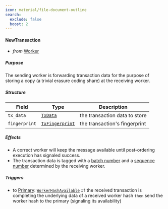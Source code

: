 ```yaml
---
icon: material/file-document-outline
search:
  exclude: false
  boost: 2
---
```


#### NewTransaction

- _from_ [Worker](../worker.md)

##### Purpose

<!-- --8<-- [start:blurb] -->
The sending worker is forwarding transaction data for the purpose of storing a copy (a trivial erasure coding share) at the receiving worker.
<!-- --8<-- [end:blurb] -->

##### Structure

| Field         | Type                              | Description                   |
|---------------|-----------------------------------|-------------------------------|
| `tx_data`     | [`TxData`](#TxData)               | the transaction data to store |
| `fingerprint` | [`TxFingerprint`](#TxFingerprint) | the transaction's fingerprint |

##### Effects

- A correct worker will keep the message available until
  post-ordering execution has signaled success.
- The transaction data is tagged with a
  [batch number](#BatchNumber) and a
  [sequence number](#SequenceNumber)
  determined by the receiving worker.

##### Triggers

- to [Primary](../primary.md): [`WorkerHashAvailable`](../primary/worker-hash-available.md)
  `If` the received transaction is completing the underlying data of a received worker hash
  `then` send the worker hash to the primary (signaling its availability)
